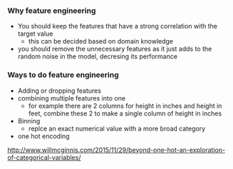 ### Why feature engineering
 - You should keep the features that have a strong correlation with the target value
   - this can be decided based on domain knowledge
 - you should remove the unnecessary features as it just adds to the random noise in the model, decresing its performance

### Ways to do feature engineering
 - Adding or dropping features
 - combining multiple features into one
   - for example there are 2 columns for height in inches and height in feet, combine these 2 to make a single column of height in inches
 - Binning
   - replce an exact numerical value with a more broad category
 - one hot encoding

http://www.willmcginnis.com/2015/11/29/beyond-one-hot-an-exploration-of-categorical-variables/
